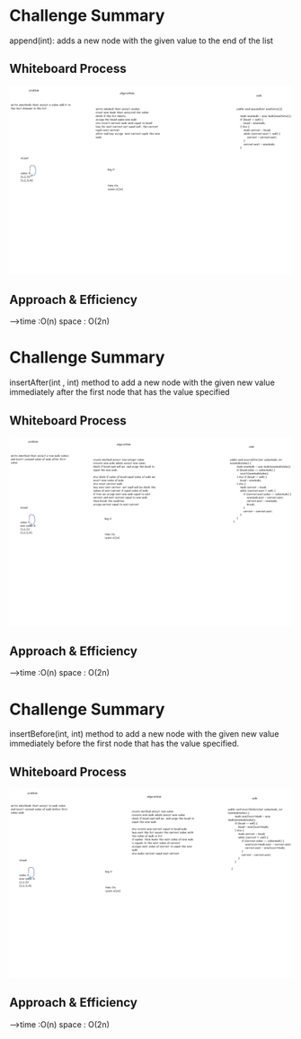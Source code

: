 # Challenge Summary
<!-- Description of the challenge -->
append(int): adds a new node with the given value to the end of the list



## Whiteboard Process
<!-- Embedded whiteboard image -->
![alt](./code06Append%20.png)


## Approach & Efficiency
<!-- What approach did you take? Why? What is the Big O space/time for this approach? -->
-->time :O(n) space : O(2n)


# Challenge Summary
<!-- Description of the challenge -->
insertAfter(int , int) method to add a new node with the given new value immediately after the first node that has the value specified




## Whiteboard Process
<!-- Embedded whiteboard image -->
![alt](./code06inseartAfter.png)


## Approach & Efficiency
<!-- What approach did you take? Why? What is the Big O space/time for this approach? -->
-->time :O(n) space : O(2n)


# Challenge Summary
<!-- Description of the challenge -->
insertBefore(int, int) method to add a new node with the given new value immediately before the first node that has the value specified.





## Whiteboard Process
<!-- Embedded whiteboard image -->
![alt](./code06inseatBefore%20.png)


## Approach & Efficiency
<!-- What approach did you take? Why? What is the Big O space/time for this approach? -->
-->time :O(n) space : O(2n)

